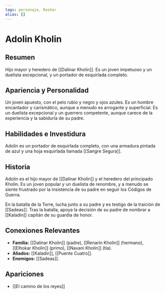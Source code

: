 ```yaml
---
tags: personaje, Roshar
alias: []
---
```


# Adolin Kholin

## Resumen
Hijo mayor y heredero de [[Dalinar Kholin]]. Es un joven impetuoso y un duelista excepcional, y un portador de esquirlada completo.

## Apariencia y Personalidad
Un joven apuesto, con el pelo rubio y negro y ojos azules. Es un hombre encantador y carismático, aunque a menudo es arrogante y superficial. Es un duelista excepcional y un guerrero competente, aunque carece de la experiencia y la sabiduría de su padre.

## Habilidades e Investidura
Adolin es un portador de esquirlada completo, con una armadura pintada de azul y una hoja esquirlada llamada [[Sangre Segura]].

## Historia
Adolin es el hijo mayor de [[Dalinar Kholin]] y el heredero del principado Kholin. Es un joven popular y un duelista de renombre, y a menudo se siente frustrado por la insistencia de su padre en seguir los Códigos de Guerra.

En la batalla de la Torre, lucha junto a su padre y es testigo de la traición de [[Sadeas]]. Tras la batalla, apoya la decisión de su padre de nombrar a [[Kaladin]] capitán de su guardia de honor.

## Conexiones Relevantes
* **Familia:** [[Dalinar Kholin]] (padre), [[Renarin Kholin]] (hermano), [[Elhokar Kholin]] (primo), [[Navani Kholin]] (tía).
* **Aliados:** [[Kaladin]], [[Puente Cuatro]].
* **Enemigos:** [[Sadeas]].

## Apariciones
* [[El camino de los reyes]]
